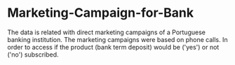 # Marketing-Campaign-for-Bank
The data is related with direct marketing campaigns of a Portuguese banking institution. The marketing campaigns were based on phone calls. In order to access if the product (bank term deposit) would be ('yes') or not ('no') subscribed.
